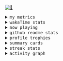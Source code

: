 [![🐙](https://hits.seeyoufarm.com/api/count/incr/badge.svg?url=https%3A%2F%2Fgithub.com%2Fktnkk%2Fhit-counter&count_bg=%23070707&title_bg=%23070707&icon=&icon_color=%23E7E7E7&title=visitors&edge_flat=true)](https://hits.seeyoufarm.com)

<details>
  <summary> <samp>my metrics</samp></summary>
  
  <br>
  
 ![🐳](https://github.com/kkhys/kkhys/blob/main/github-metrics.svg)
  
  ***
</details>

<details>
  <summary> <samp>wakaTime stats</samp></summary>
  
  <br>
  
<!--START_SECTION:waka-->
![Code Time](http://img.shields.io/badge/Code%20Time-2%2C654%20hrs%2015%20mins-blue)

**🐱 My GitHub Data** 

> 📦 5.0 MB Used in GitHub's Storage 
 > 
> 🏆 514 Contributions in the Year 2024
 > 
> 💼 Opted to Hire
 > 
> 📜 9 Public Repositories 
 > 
> 🔑 23 Private Repositories 
 > 
**I'm an Early 🐤** 

```text
🌞 Morning                5523 commits        ████████░░░░░░░░░░░░░░░░░   31.43 % 
🌆 Daytime                4404 commits        ██████░░░░░░░░░░░░░░░░░░░   25.06 % 
🌃 Evening                6213 commits        █████████░░░░░░░░░░░░░░░░   35.36 % 
🌙 Night                  1432 commits        ██░░░░░░░░░░░░░░░░░░░░░░░   08.15 % 
```
📅 **I'm Most Productive on Tuesday** 

```text
Monday                   2641 commits        ████░░░░░░░░░░░░░░░░░░░░░   15.03 % 
Tuesday                  2821 commits        ████░░░░░░░░░░░░░░░░░░░░░   16.05 % 
Wednesday                2453 commits        ███░░░░░░░░░░░░░░░░░░░░░░   13.96 % 
Thursday                 2385 commits        ███░░░░░░░░░░░░░░░░░░░░░░   13.57 % 
Friday                   2581 commits        ████░░░░░░░░░░░░░░░░░░░░░   14.69 % 
Saturday                 2199 commits        ███░░░░░░░░░░░░░░░░░░░░░░   12.51 % 
Sunday                   2492 commits        ████░░░░░░░░░░░░░░░░░░░░░   14.18 % 
```


📊 **This Week I Spent My Time On** 

```text
🕑︎ Time Zone: Asia/Tokyo

💬 Programming Languages: 
Other                    48 hrs 20 mins      █████████████████░░░░░░░░   68.10 % 
Java                     13 hrs 10 mins      █████░░░░░░░░░░░░░░░░░░░░   18.55 % 
TypeScript               2 hrs 6 mins        █░░░░░░░░░░░░░░░░░░░░░░░░   02.96 % 
MDX                      1 hr 5 mins         ░░░░░░░░░░░░░░░░░░░░░░░░░   01.53 % 
JavaScript               49 mins             ░░░░░░░░░░░░░░░░░░░░░░░░░   01.15 % 

🔥 Editors: 
Chrome                   48 hrs 17 mins      █████████████████░░░░░░░░   68.04 % 
Intellijidea             19 hrs 1 min        ███████░░░░░░░░░░░░░░░░░░   26.80 % 
WebStorm                 3 hrs 39 mins       █░░░░░░░░░░░░░░░░░░░░░░░░   05.15 % 
DataGrip                 0 secs              ░░░░░░░░░░░░░░░░░░░░░░░░░   00.01 % 

💻 Operating System: 
Mac                      70 hrs 58 mins      █████████████████████████   100.00 % 
```


 Last Updated on 2024/02/09 18:35:53 UTC
<!--END_SECTION:waka-->
  
  ***
</details>


<details>
  <summary> <samp>now playing</samp></summary>
  
  <br>
 
 [![🐟](https://spotify-github-profile.vercel.app/api/view?uid=31ryofms4dnv7mrohhepo4c4zgqu&cover_image=true&theme=default&show_offline=false&background_color=121212&bar_color=53b14f&bar_color_cover=false)](https://open.spotify.com/user/31ryofms4dnv7mrohhepo4c4zgqu)
  
  ***
</details>

<details>
  <summary> <samp>github readme stats</samp></summary>
  
  <br>
  
 <p align="left"> 
  <img alt="🐠" src="https://github-readme-stats.vercel.app/api?username=kkhys&count_private=true&show_icons=true&theme=dark&include_all_commits=true" />
  <img alt="🐟" src="https://github-readme-stats.vercel.app/api/top-langs/?username=kkhys&layout=compact&theme=dark&langs_count=10&hide=HTML,CSS,SCSS" />
</p>
  
  ***
</details>

<details>
  <summary> <samp>profile trophies</samp></summary>
  
  <br>
  
  [![🐬](https://github-profile-trophy.vercel.app/?username=kkhys&rank=SECRET,SSS,SS,S,AAA,AA,A&theme=darkhub&row=1&margin-w=10&no-bg=true)](https://github.com/ryo-ma/github-profile-trophy)
  
  ***
</details>

<details>
  <summary> <samp>summary cards</samp></summary>
  
  <br>
  
  ![🐋](https://github-profile-summary-cards.vercel.app/api/cards/profile-details?username=kkhys&theme=github_dark)
  ![🦑](https://github-profile-summary-cards.vercel.app/api/cards/repos-per-language?username=kkhys&theme=github_dark)
  ![🦭](https://github-profile-summary-cards.vercel.app/api/cards/most-commit-language?username=kkhys&theme=github_dark)
  ![🦀](https://github-profile-summary-cards.vercel.app/api/cards/stats?username=kkhys&theme=github_dark)
  ![🦈](https://github-profile-summary-cards.vercel.app/api/cards/productive-time?username=kkhys&theme=github_dark)
  
  ***
</details>

<details>
  <summary> <samp>streak stats</samp></summary>
  
  <br>
  
  [![🐠](http://github-readme-streak-stats.herokuapp.com?user=kkhys&theme=dark)](https://git.io/streak-stats)
  
  ***
</details>

<details>
  <summary> <samp>activity graph</samp></summary>
  
  <br>
  
  [![🐡](https://github-readme-activity-graph.vercel.app/graph?username=kkhys&theme=xcode)](https://github.com/ashutosh00710/github-readme-activity-graph)
  
  ***
</details>
